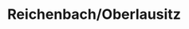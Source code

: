 ---
title: Reichenbach/Oberlausitz
url: /reichenbach-oberlausitz/
latitude: 51.138
longitude: 14.795
---